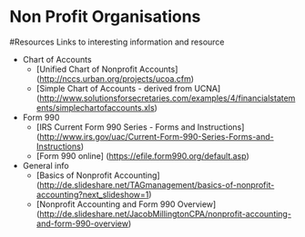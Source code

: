 Non Profit Organisations
========================

#Resources
Links to interesting information and resource
* Chart of Accounts
  * [Unified Chart of Nonprofit Accounts] (http://nccs.urban.org/projects/ucoa.cfm)  
  * [Simple Chart of Accounts - derived from UCNA] (http://www.solutionsforsecretaries.com/examples/4/financialstatements/simplechartofaccounts.xls)
* Form 990
  * [IRS Current Form 990 Series - Forms and Instructions] (http://www.irs.gov/uac/Current-Form-990-Series-Forms-and-Instructions)
  * [Form 990 online] (https://efile.form990.org/default.asp)
* General info
  * [Basics of Nonprofit Accounting] (http://de.slideshare.net/TAGmanagement/basics-of-nonprofit-accounting?next_slideshow=1)
  * [Nonprofit Accounting and Form 990 Overview] (http://de.slideshare.net/JacobMillingtonCPA/nonprofit-accounting-and-form-990-overview)
  


 




